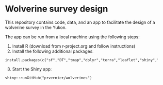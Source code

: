 # Wolverine survey design

This repository contains code, data, and an app to facilitate the design of a wolverine survey in the Yukon.

The app can be run from a local machine using the following steps:

  1. Install R (download from r-project.org and follow instructions)
  2. Install the following additional packages:

    install.packages(c("sf","DT","tmap","dplyr","terra","leaflet","shiny","shinydashboard"))

  3. Start the Shiny app:

    shiny::runGitHub("prvernier/wolverines")